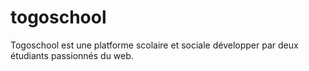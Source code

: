 togoschool
==========

Togoschool est une platforme scolaire et sociale développer par deux étudiants passionnés du web.
